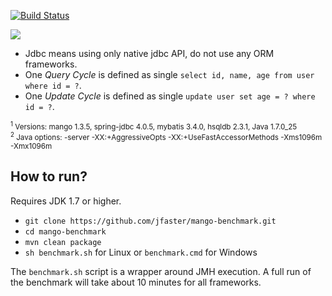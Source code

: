 [![Build Status](https://travis-ci.org/jfaster/mango-benchmark.svg?branch=master)](https://travis-ci.org/jfaster/mango-benchmark)

![](https://raw.githubusercontent.com/jfaster/mango-benchmark/master/benchmark.png)

 * Jdbc means using only native jdbc API, do not use any ORM frameworks.
 * One *Query Cycle* is defined as single ``select id, name, age from user where id = ?``.
 * One *Update Cycle* is defined as single ``update user set age = ? where id = ?``.

<sup>
<sup>1</sup> Versions: mango 1.3.5, spring-jdbc 4.0.5, mybatis 3.4.0, hsqldb 2.3.1, Java 1.7.0_25 <br/>
<sup>2</sup> Java options: -server -XX:+AggressiveOpts -XX:+UseFastAccessorMethods -Xms1096m -Xmx1096m <br/>
</sup>

How to run?
-----------

Requires JDK 1.7 or higher.

 * ``git clone https://github.com/jfaster/mango-benchmark.git``
 * ``cd mango-benchmark``
 * ``mvn clean package``
 * ``sh benchmark.sh`` for Linux or ``benchmark.cmd`` for Windows

The ``benchmark.sh`` script is a wrapper around JMH execution.
A full run of the benchmark will take about 10 minutes for all frameworks.
